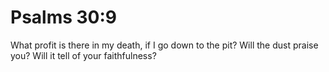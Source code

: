# Psalms 30:9

What profit is there in my death, if I go down to the pit? Will the dust praise you? Will it tell of your faithfulness?
